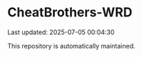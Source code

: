 # CheatBrothers-WRD

Last updated: 2025-07-05 00:04:30

This repository is automatically maintained.
